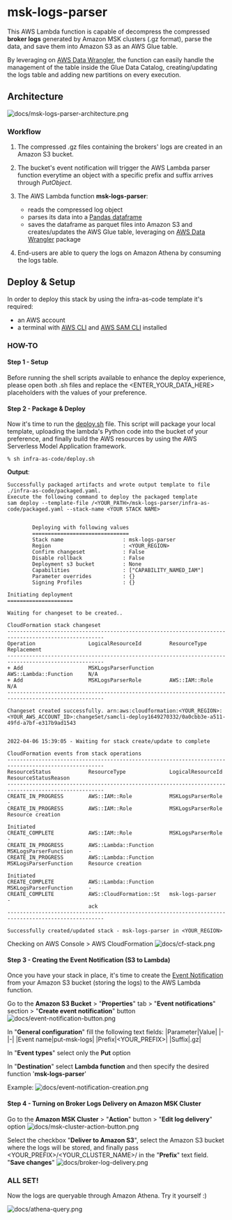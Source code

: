# msk-logs-parser

This AWS Lambda function is capable of decompress the compressed **broker logs** generated by Amazon MSK clusters (.gz format), parse the data, and save them into Amazon S3 as an AWS Glue table.

By leveraging on [AWS Data Wrangler](https://github.com/awslabs/aws-data-wrangler), the function can easily handle the management of the table inside the Glue Data Catalog, creating/updating the logs table and adding new partitions on every execution.


## Architecture

![docs/msk-logs-parser-architecture.png](docs/msk-logs-parser-architecture.png)


### Workflow

1. The compressed .gz files containing the brokers' logs are created in an Amazon S3 bucket.

2. The bucket's event notification will trigger the AWS Lambda parser function everytime an object with a specific prefix and suffix arrives through *PutObject*.

3. The AWS Lambda function **msk-logs-parser**:
    - reads the compressed log object
    - parses its data into a [Pandas dataframe](https://pandas.pydata.org/docs/reference/api/pandas.DataFrame.html)
    - saves the dataframe as parquet files into Amazon S3 and creates/updates the AWS Glue table, leveraging on [AWS Data Wrangler](https://github.com/awslabs/aws-data-wrangler) package

4. End-users are able to query the logs on Amazon Athena by consuming the logs table.


## Deploy & Setup

In order to deploy this stack by using the infra-as-code template it's required:
- an AWS account
- a terminal with [AWS CLI](https://aws.amazon.com/cli/) and [AWS SAM CLI](https://aws.amazon.com/serverless/sam/) installed


### HOW-TO

#### Step 1 - Setup
Before running the shell scripts available to enhance the deploy experience, please open both .sh files and replace the <ENTER_YOUR_DATA_HERE> placeholders with the values of your preference.

#### Step 2 - Package & Deploy
Now it's time to run the [deploy.sh](infra-as-code/destroy.sh) file.
This script will package your local template, uploading the lambda's Python code into the bucket of your preference, and finally build the AWS resources by using the AWS Serverless Model Application framework.

```
% sh infra-as-code/deploy.sh 
```

**Output**:
```
Successfully packaged artifacts and wrote output template to file ./infra-as-code/packaged.yaml.
Execute the following command to deploy the packaged template
sam deploy --template-file /<YOUR_PATH>/msk-logs-parser/infra-as-code/packaged.yaml --stack-name <YOUR STACK NAME>


        Deploying with following values
        ===============================
        Stack name                   : msk-logs-parser
        Region                       : <YOUR_REGION>
        Confirm changeset            : False
        Disable rollback             : False
        Deployment s3 bucket         : None
        Capabilities                 : ["CAPABILITY_NAMED_IAM"]
        Parameter overrides          : {}
        Signing Profiles             : {}

Initiating deployment
=====================

Waiting for changeset to be created..

CloudFormation stack changeset
-----------------------------------------------------------------------------------------------------
Operation                 LogicalResourceId         ResourceType              Replacement             
-----------------------------------------------------------------------------------------------------
+ Add                     MSKLogsParserFunction     AWS::Lambda::Function     N/A                     
+ Add                     MSKLogsParserRole         AWS::IAM::Role            N/A                     
-----------------------------------------------------------------------------------------------------

Changeset created successfully. arn:aws:cloudformation:<YOUR_REGION>:<YOUR_AWS_ACCOUNT_ID>:changeSet/samcli-deploy1649270332/0a0cbb3e-a511-49fd-a7bf-e317b9ad1543


2022-04-06 15:39:05 - Waiting for stack create/update to complete

CloudFormation events from stack operations
-----------------------------------------------------------------------------------------------------
ResourceStatus            ResourceType              LogicalResourceId         ResourceStatusReason    
-----------------------------------------------------------------------------------------------------
CREATE_IN_PROGRESS        AWS::IAM::Role            MSKLogsParserRole         -                       
CREATE_IN_PROGRESS        AWS::IAM::Role            MSKLogsParserRole         Resource creation       
                                                                              Initiated               
CREATE_COMPLETE           AWS::IAM::Role            MSKLogsParserRole         -                       
CREATE_IN_PROGRESS        AWS::Lambda::Function     MSKLogsParserFunction     -                       
CREATE_IN_PROGRESS        AWS::Lambda::Function     MSKLogsParserFunction     Resource creation       
                                                                              Initiated               
CREATE_COMPLETE           AWS::Lambda::Function     MSKLogsParserFunction     -                       
CREATE_COMPLETE           AWS::CloudFormation::St   msk-logs-parser           -                       
                          ack                                                                         
-----------------------------------------------------------------------------------------------------

Successfully created/updated stack - msk-logs-parser in <YOUR_REGION>
```

Checking on AWS Console > AWS CloudFormation
![docs/cf-stack.png](docs/cf-stack.png)

#### Step 3 - Creating the Event Notification (S3 to Lambda)
Once you have your stack in place, it's time to create the [Event Notification](https://docs.aws.amazon.com/AmazonS3/latest/userguide/NotificationHowTo.html) from your Amazon S3 bucket (storing the logs) to the AWS Lambda function.

Go to the **Amazon S3 Bucket** > "**Properties**" tab > "**Event notifications**" section > "**Create event notification**" button
![docs/event-notification-button.png](docs/event-notification-button.png)

In "**General configuration**" fill the following text fields:
|Parameter|Value|
|-|-|
|Event name|put-msk-logs|
|Prefix|<YOUR_PREFIX>|
|Suffix|.gz|

In "**Event types**" select only the **Put** option

In "**Destination**" select **Lambda function** and then specify the desired function '**msk-logs-parser**'

Example:
![docs/event-notification-creation.png](docs/event-notification-creation.png)

#### Step 4 - Turning on Broker Logs Delivery on Amazon MSK Cluster

Go to the **Amazon MSK Cluster** > "**Action**" button > "**Edit log delivery**" option
![docs/msk-cluster-action-button.png](docs/msk-cluster-action-button.png)

Select the checkbox "**Deliver to Amazon S3**", select the Amazon S3 bucket where the logs will be stored, and finally pass <YOUR_PREFIX>/<YOUR_CLUSTER_NAME>/ in the "**Prefix**" text field. "**Save changes**"
![docs/broker-log-delivery.png](docs/broker-log-delivery.png)

### ALL SET!

Now the logs are queryable through Amazon Athena. Try it yourself :)

![docs/athena-query.png](docs/athena-query.png)
